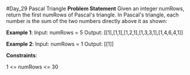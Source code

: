 #Day_29 Pascal Triangle
**Problem Statement**
Given an integer numRows, return the first numRows of Pascal's triangle.
In Pascal's triangle, each number is the sum of the two numbers directly above it as shown:


**Example 1**:
Input: numRows = 5
Output: [[1],[1,1],[1,2,1],[1,3,3,1],[1,4,6,4,1]]

**Example 2**:
Input: numRows = 1
Output: [[1]]
 

**Constraints**:

1 <= numRows <= 30